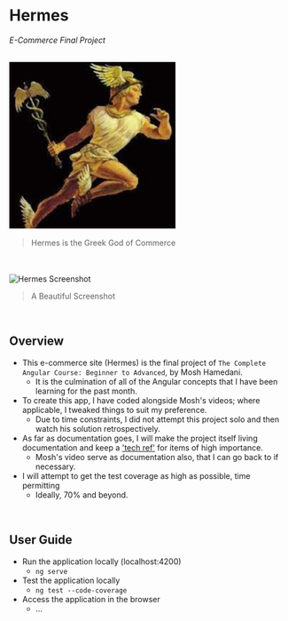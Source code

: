 # Hermes
*E-Commerce Final Project* 

<br>

<img src="../../resources/hermes.jpeg" alt="Hermes" width="300">

> Hermes is the Greek God of Commerce

<br>
<br>

<img src="" alt="Hermes Screenshot" width="800">

> A Beautiful Screenshot

<br>

## Overview
* This e-commerce site (Hermes) is the final project of ```The Complete Angular Course: Beginner to Advanced```, by Mosh Hamedani. 
    * It is the culmination of all of the Angular concepts that I have been learning for the past month.
* To create this app, I have coded alongside Mosh's videos; where applicable, I tweaked things to suit my preference. 
    * Due to time constraints, I did not attempt this project solo and then watch his solution retrospectively.
* As far as documentation goes, I will make the project itself living documentation and keep a ['tech ref'](./technicalreferences.md) for items of high importance. 
    * Mosh's video serve as documentation also, that I can go back to if necessary.
* I will attempt to get the test coverage as high as possible, time permitting
    * Ideally, 70% and beyond.

<br>

## User Guide
* Run the application locally (localhost:4200)
    * ```ng serve```
* Test the application locally
    * ```ng test --code-coverage```
* Access the application in the browser
    * ...


